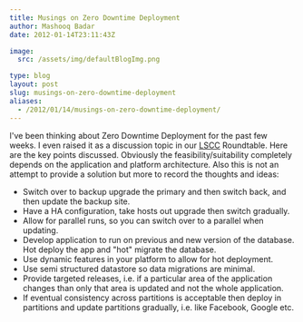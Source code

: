 ```yaml
---
title: Musings on Zero Downtime Deployment
author: Mashooq Badar
date: 2012-01-14T23:11:43Z

image:
  src: /assets/img/defaultBlogImg.png

type: blog
layout: post
slug: musings-on-zero-downtime-deployment
aliases: 
  - /2012/01/14/musings-on-zero-downtime-deployment/
---
```


I've been thinking about Zero Downtime Deployment for the past few weeks. I even raised it as a discussion topic in our [LSCC](http://www.meetup.com/london-software-craftsmanship/) Roundtable. Here are the key points discussed. Obviously the feasibility/suitability completely depends on the application and platform architecture. Also this is not an attempt to provide a solution but more to record the thoughts and ideas:

  * Switch over to backup upgrade the primary and then switch back, and then update the backup site.
  * Have a HA configuration, take hosts out upgrade then switch gradually.
  * Allow for parallel runs, so you can switch over to a parallel when updating.
  * Develop application to run on previous and new version of the database. Hot deploy the app and "hot" migrate the database.
  * Use dynamic features in your platform to allow for hot deployment.
  * Use semi structured datastore so data migrations are minimal.
  * Provide targeted releases, i.e. if a particular area of the application changes than only that area is updated and not the whole application.
  * If eventual consistency across partitions is acceptable then deploy in partitions and update partitions gradually, i.e. like Facebook, Google etc.



